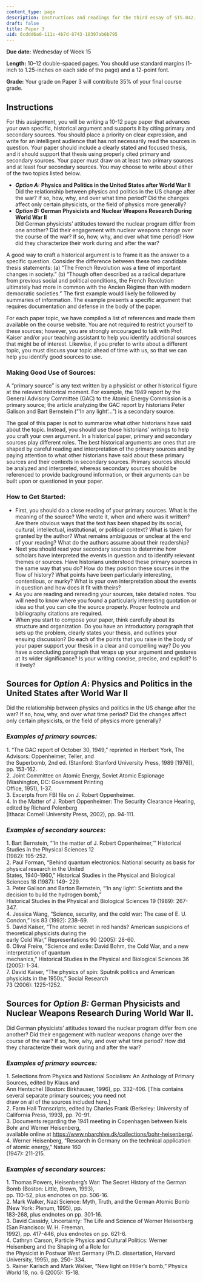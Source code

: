 ```yaml
---
content_type: page
description: Instructions and readings for the third essay of STS.042.
draft: false
title: Paper 3
uid: 6cddd6a0-111c-4b7d-8743-10397ab6b795
---
```

**Due date:** Wednesday of Week 15

**Length:** 10–12 double-spaced pages. You should use standard margins (1-inch to 1.25-inches on each side of the page) and a 12-point font.

**Grade:** Your grade on Paper 3 will contribute 35% of your final course grade.

## Instructions

For this assignment, you will be writing a 10-12 page paper that advances your own specific, historical argument and supports it by citing primary and secondary sources. You should place a priority on clear expression, and write for an intelligent audience that has not necessarily read the sources in question. Your paper should include a clearly stated and focused thesis, and it should support that thesis using properly cited primary and secondary sources. Your paper must draw on at least two primary sources and at least four secondary sources. You may choose to write about either of the two topics listed below.

- ***Option A:*** **Physics and Politics in the United States after World War II**      
    Did the relationship between physics and politics in the US change after the war? If so, how, why, and over what time period? Did the changes affect only certain physicists, or the field of physics more generally?
- ***Option B:*** **German Physicists and Nuclear Weapons Research During World War II**      
    Did German physicists’ attitudes toward the nuclear program differ from one another? Did their engagement with nuclear weapons change over the course of the war? If so, how, why, and over what time period? How did they characterize their work during and after the war?

A good way to craft a historical argument is to frame it as the answer to a specific question. Consider the difference between these two candidate thesis statements: (a) “The French Revolution was a time of important changes in society.” (b) “Though often described as a radical departure from previous social and political conditions, the French Revolution ultimately had more in common with the Ancien Régime than with modern democratic societies.” The first example would likely be followed by summaries of information. The example presents a specific argument that requires documentation and defense in the body of the paper.

For each paper topic, we have compiled a list of references and made them available on the course website. You are not required to restrict yourself to these sources; however, you are strongly encouraged to talk with Prof. Kaiser and/or your teaching assistant to help you identify additional sources that might be of interest. Likewise, if you prefer to write about a different topic, you must discuss your topic ahead of time with us, so that we can help you identify good sources to use.

### Making Good Use of Sources:

A “primary source” is any text written by a physicist or other historical figure at the relevant historical moment. For example, the 1949 report by the General Advisory Committee (GAC) to the Atomic Energy Commission is a primary source; the article analyzing the GAC report by historians Peter Galison and Bart Bernstein (“‘In any light’…”) is a secondary source.

The goal of this paper is not to summarize what other historians have said about the topic. Instead, you should use those historians’ writings to help you craft your own argument. In a historical paper, primary and secondary sources play different roles. The best historical arguments are ones that are shaped by careful reading and interpretation of the primary sources and by paying attention to what other historians have said about these primary sources and their contexts in secondary sources. Primary sources should be analyzed and interpreted, whereas secondary sources should be referenced to provide background information, or their arguments can be built upon or questioned in your paper.

### How to Get Started:

- First, you should do a close reading of your primary sources. What is the meaning of the source? Who wrote it, when and where was it written? Are there obvious ways that the text has been shaped by its social, cultural, intellectual, institutional, or political context? What is taken for granted by the author? What remains ambiguous or unclear at the end of your reading? What do the authors assume about their readership?
- Next you should read your secondary sources to determine how scholars have interpreted the events in question and to identify relevant themes or sources. Have historians understood these primary sources in the same way that you do? How do they position these sources in the flow of history? What points have been particularly interesting, contentious, or murky? What is your own interpretation about the events in question and how does it fit with theirs?
- As you are reading and rereading your sources, take detailed notes. You will need to know where you found a particularly interesting quotation or idea so that you can cite the source properly. Proper footnote and bibliography citations are required.
- When you start to compose your paper, think carefully about its structure and organization. Do you have an introductory paragraph that sets up the problem, clearly states your thesis, and outlines your ensuing discussion? Do each of the points that you raise in the body of your paper support your thesis in a clear and compelling way? Do you have a concluding paragraph that wraps up your argument and gestures at its wider significance? Is your writing concise, precise, and explicit? Is it lively?

## Sources for *Option A*: Physics and Politics in the United States after World War II

Did the relationship between physics and politics in the US change after the war? If so, how, why, and over what time period? Did the changes affect only certain physicists, or the field of physics more generally?

### *Examples of primary sources:*

1\. “The GAC report of October 30, 1949,” reprinted in Herbert York, The Advisors: Oppenheimer, Teller, and  
the Superbomb, 2nd ed. (Stanford: Stanford University Press, 1989 \[1976\]), pp. 153-162.  
2\. Joint Committee on Atomic Energy, Soviet Atomic Espionage (Washington, DC: Government Printing  
Office, 1951), 1-37.  
3\. Excerpts from FBI file on J. Robert Oppenheimer.  
4\. In the Matter of J. Robert Oppenheimer: The Security Clearance Hearing, edited by Richard Polenberg  
(Ithaca: Cornell University Press, 2002), pp. 94-111.

### *Examples of secondary sources:*

1\. Bart Bernstein, “‘In the matter of J. Robert Oppenheimer,’” Historical Studies in the Physical Sciences 12  
(1982): 195-252.  
2\. Paul Forman, “Behind quantum electronics: National security as basis for physical research in the United  
States, 1940-1960,” Historical Studies in the Physical and Biological Sciences 18 (1987): 149- 229.  
3\. Peter Galison and Barton Bernstein, “‘In any light’: Scientists and the decision to build the hydrogen bomb,”  
Historical Studies in the Physical and Biological Sciences 19 (1989): 267-347.  
4\. Jessica Wang, “Science, security, and the cold war: The case of E. U. Condon,” Isis 83 (1992): 238-69.  
5\. David Kaiser, “The atomic secret in red hands? American suspicions of theoretical physicists during the  
early Cold War,” Representations 90 (2005): 28-60.  
6\. Olival Freire, “Science and exile: David Bohm, the Cold War, and a new interpretation of quantum  
mechanics,” Historical Studies in the Physical and Biological Sciences 36 (2005): 1-34.  
7\. David Kaiser, “The physics of spin: Sputnik politics and American physicists in the 1950s,” Social Research  
73 (2006): 1225-1252.

## Sources for *Option B:* German Physicists and Nuclear Weapons Research During World War II.

Did German physicists’ attitudes toward the nuclear program differ from one another? Did their engagement with nuclear weapons change over the course of the war? If so, how, why, and over what time period? How did they characterize their work during and after the war?

### *Examples of primary sources:*

1\. Selections from Physics and National Socialism: An Anthology of Primary Sources, edited by Klaus and  
Ann Hentschel (Boston: Birkhauser, 1996), pp. 332-406. \[This contains several separate primary sources; you need not  
draw on all of the sources included here.\]  
2\. Farm Hall Transcripts, edited by Charles Frank (Berkeley: University of California Press, 1993), pp. 70-91.  
3\. Documents regarding the 1941 meeting in Copenhagen between Niels Bohr and Werner Heisenberg,  
available online at https://www.nbarchive.dk/collections/bohr-heisenberg/.  
4\. Werner Heisenberg, “Research in Germany on the technical application of atomic energy,” Nature 160  
(1947): 211-215.

### *Examples of secondary sources:*

1\. Thomas Powers, Heisenberg’s War: The Secret History of the German Bomb (Boston: Little, Brown, 1993),  
pp. 110-52, plus endnotes on pp. 506-16.  
2\. Mark Walker, Nazi Science: Myth, Truth, and the German Atomic Bomb (New York: Plenum, 1995), pp.  
183-268, plus endnotes on pp. 301-16.  
3\. David Cassidy, Uncertainty: The Life and Science of Werner Heisenberg (San Francisco: W. H. Freeman,  
1992), pp. 417-446, plus endnotes on pp. 621-6.  
4\. Cathryn Carson, Particle Physics and Cultural Politics: Werner Heisenberg and the Shaping of a Role for  
the Physicist in Postwar West Germany (Ph.D. dissertation, Harvard University, 1995), pp. 250- 334.  
5\. Rainer Karlsch and Mark Walker, “New light on Hitler’s bomb,” Physics World 18, no. 6 (2005): 15-18.